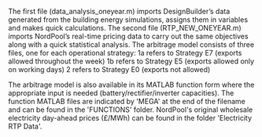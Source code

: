 The first file (data_analysis_oneyear.m) imports DesignBuilder’s data generated from the building energy simulations, assigns them in variables and makes quick calculations. 
The second file (RTP_NEW_ONEYEAR.m) imports NordPool’s real-time pricing data to carry out the same objectives along with a quick statistical analysis.
The arbitrage model consists of three files, one for each operational strategy:
1a refers to Strategy E7 (exports allowed throughout the week)
1b refers to Strategy E5 (exports allowed only on working days)
2 refers to Strategy E0 (exports not allowed)

The arbitrage model is also available in its MATLAB function form where the appropriate input is needed (battery/rectifier/inverter capacities).
The function MATLAB files are indicated by 'MEGA' at the end of the filename and can be found in the 'FUNCTIONS' folder.
NordPool's original wholesale electricity day-ahead prices (£/MWh) can be found in the folder 'Electricity RTP Data'.
